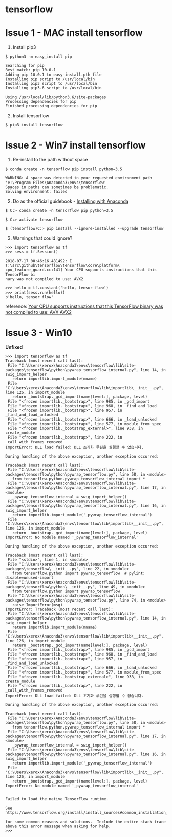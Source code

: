 # tensorflow

# Issue 1 - MAC install tensorflow

1. Install pip3

```$ python3 -m easy_install pip```
```
Searching for pip                                                                                         
Best match: pip 10.0.1           
Adding pip 10.0.1 to easy-install.pth file         
Installing pip script to /usr/local/bin                                                                   
Installing pip3 script to /usr/local/bin                                                                  
Installing pip3.6 script to /usr/local/bin     

Using /usr/local/lib/python3.6/site-packages                                                              
Processing dependencies for pip                                                                           
Finished processing dependencies for pip                                                                  
```
2. Install tensorflow

```$ pip3 install tensorflow```

# Issue 2 - Win7 install tensorflow

1. Re-install to the path without space

```$ conda create -n tensorflow pip install python=3.5```
```
WARNING: A space was detected in your requested environment path
'e:\Program Files\Anaconda3\envs\tensorflow'
Spaces in paths can sometimes be problematic.
Solving environment: failed
```

2. Do as the official guidebook - [Installing with Anaconda](https://www.tensorflow.org/install/install_windows?hl=ko)

```$ C:> conda create -n tensorflow pip python=3.5 ```

```$ C:> activate tensorflow```

```$ (tensorflow)C:> pip install --ignore-installed --upgrade tensorflow ```


3. Warnings that could ignore?
```
>>> import tensorflow as tf
>>> sess = tf.Session()

2018-07-17 00:46:16.481492: I T:\src\github\tensorflow\tensorflow\core\platform\
cpu_feature_guard.cc:141] Your CPU supports instructions that this TensorFlow bi
nary was not compiled to use: AVX2

>>> hello = tf.constant('hello, tensor flow')
>>> print(sess.run(hello))
b'hello, tensor flow'
```
  reference:
  [Your CPU supports instructions that this TensorFlow binary was not compiled to use: AVX AVX2](https://stackoverflow.com/questions/47068709/your-cpu-supports-instructions-that-this-tensorflow-binary-was-not-compiled-to-u)
  
  
 # Issue 3 - Win10 
 
 **Unfixed**
 
 ```
 >>> import tensorflow as tf
Traceback (most recent call last):
  File "C:\Users\xerox\Anaconda3\envs\tensorflow\lib\site-packages\tensorflow\python\pywrap_tensorflow_internal.py", line 14, in swig_import_helper
    return importlib.import_module(mname)
  File "C:\Users\xerox\Anaconda3\envs\tensorflow\lib\importlib\__init__.py", line 126, in import_module
    return _bootstrap._gcd_import(name[level:], package, level)
  File "<frozen importlib._bootstrap>", line 985, in _gcd_import
  File "<frozen importlib._bootstrap>", line 968, in _find_and_load
  File "<frozen importlib._bootstrap>", line 957, in _find_and_load_unlocked
  File "<frozen importlib._bootstrap>", line 666, in _load_unlocked
  File "<frozen importlib._bootstrap>", line 577, in module_from_spec
  File "<frozen importlib._bootstrap_external>", line 938, in create_module
  File "<frozen importlib._bootstrap>", line 222, in _call_with_frames_removed
ImportError: DLL load failed: DLL 초기화 루틴을 실행할 수 없습니다.

During handling of the above exception, another exception occurred:

Traceback (most recent call last):
  File "C:\Users\xerox\Anaconda3\envs\tensorflow\lib\site-packages\tensorflow\python\pywrap_tensorflow.py", line 58, in <module>
    from tensorflow.python.pywrap_tensorflow_internal import *
  File "C:\Users\xerox\Anaconda3\envs\tensorflow\lib\site-packages\tensorflow\python\pywrap_tensorflow_internal.py", line 17, in <module>
    _pywrap_tensorflow_internal = swig_import_helper()
  File "C:\Users\xerox\Anaconda3\envs\tensorflow\lib\site-packages\tensorflow\python\pywrap_tensorflow_internal.py", line 16, in swig_import_helper
    return importlib.import_module('_pywrap_tensorflow_internal')
  File "C:\Users\xerox\Anaconda3\envs\tensorflow\lib\importlib\__init__.py", line 126, in import_module
    return _bootstrap._gcd_import(name[level:], package, level)
ImportError: No module named '_pywrap_tensorflow_internal'

During handling of the above exception, another exception occurred:

Traceback (most recent call last):
  File "<stdin>", line 1, in <module>
  File "C:\Users\xerox\Anaconda3\envs\tensorflow\lib\site-packages\tensorflow\__init__.py", line 22, in <module>
    from tensorflow.python import pywrap_tensorflow  # pylint: disable=unused-import
  File "C:\Users\xerox\Anaconda3\envs\tensorflow\lib\site-packages\tensorflow\python\__init__.py", line 49, in <module>
    from tensorflow.python import pywrap_tensorflow
  File "C:\Users\xerox\Anaconda3\envs\tensorflow\lib\site-packages\tensorflow\python\pywrap_tensorflow.py", line 74, in <module>
    raise ImportError(msg)
ImportError: Traceback (most recent call last):
  File "C:\Users\xerox\Anaconda3\envs\tensorflow\lib\site-packages\tensorflow\python\pywrap_tensorflow_internal.py", line 14, in swig_import_helper
    return importlib.import_module(mname)
  File "C:\Users\xerox\Anaconda3\envs\tensorflow\lib\importlib\__init__.py", line 126, in import_module
    return _bootstrap._gcd_import(name[level:], package, level)
  File "<frozen importlib._bootstrap>", line 985, in _gcd_import
  File "<frozen importlib._bootstrap>", line 968, in _find_and_load
  File "<frozen importlib._bootstrap>", line 957, in _find_and_load_unlocked
  File "<frozen importlib._bootstrap>", line 666, in _load_unlocked
  File "<frozen importlib._bootstrap>", line 577, in module_from_spec
  File "<frozen importlib._bootstrap_external>", line 938, in create_module
  File "<frozen importlib._bootstrap>", line 222, in _call_with_frames_removed
ImportError: DLL load failed: DLL 초기화 루틴을 실행할 수 없습니다.

During handling of the above exception, another exception occurred:

Traceback (most recent call last):
  File "C:\Users\xerox\Anaconda3\envs\tensorflow\lib\site-packages\tensorflow\python\pywrap_tensorflow.py", line 58, in <module>
    from tensorflow.python.pywrap_tensorflow_internal import *
  File "C:\Users\xerox\Anaconda3\envs\tensorflow\lib\site-packages\tensorflow\python\pywrap_tensorflow_internal.py", line 17, in <module>
    _pywrap_tensorflow_internal = swig_import_helper()
  File "C:\Users\xerox\Anaconda3\envs\tensorflow\lib\site-packages\tensorflow\python\pywrap_tensorflow_internal.py", line 16, in swig_import_helper
    return importlib.import_module('_pywrap_tensorflow_internal')
  File "C:\Users\xerox\Anaconda3\envs\tensorflow\lib\importlib\__init__.py", line 126, in import_module
    return _bootstrap._gcd_import(name[level:], package, level)
ImportError: No module named '_pywrap_tensorflow_internal'


Failed to load the native TensorFlow runtime.

See https://www.tensorflow.org/install/install_sources#common_installation_problems

for some common reasons and solutions.  Include the entire stack trace
above this error message when asking for help.
>>>
 ```
